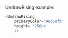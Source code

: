 UndrawRising example:
```js 
<UndrawRising
    primaryColor='#6c68fb'
    height= '250px'
    />
```